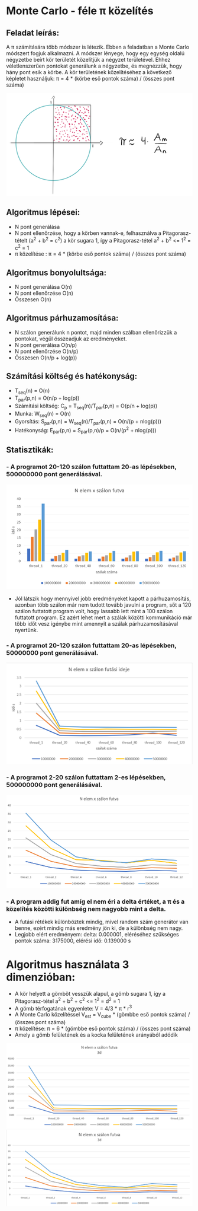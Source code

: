# Monte Carlo - féle π közelítés
## Feladat leírás:
A π számítására több módszer is létezik. Ebben a feladatban a Monte Carlo
módszert fogjuk alkalmazni. A módszer lényege, hogy egy egység oldalú négyzetbe beírt kör
területét közelítjük a négyzet területével. Ehhez véletlenszerűen pontokat
generálunk a négyzetbe, és megnézzük, hogy hány pont esik a körbe. A kör
területének közelítéséhez a következő képletet használjuk:
π = 4 * (körbe eső pontok száma) / (összes pont száma)

![monte carlo π közelítés](./picture/monteCarlo.png)

## Algoritmus lépései:
- N pont generálása
- N pont ellenőrzése, hogy a körben vannak-e, felhasználva a Pitagorasz-tételt (a<sup>2</sup> + b<sup>2</sup> = c<sup>2</sup>) a kör sugara 1, így a Pitagorasz-tétel a<sup>2</sup> + b<sup>2</sup> <= 1<sup>2</sup> = c<sup>2</sup> = 1
- π közelítése : π = 4 * (körbe eső pontok száma) / (összes pont száma)

## Algoritmus bonyolultsága:
- N pont generálása O(n)
- N pont ellenőrzése O(n)
- Összesen O(n)

## Algoritmus párhuzamosítása:
- N szálon generálunk n pontot, majd minden szálban ellenőrizzük a pontokat, végül összeadjuk az eredményeket.
- N pont generálása O(n/p)
- N pont ellenőrzése O(n/p)
- Összesen O(n/p + log(p))


## Számítási költség és hatékonyság:
- T<sub>seq</sub>(n) = O(n)
- T<sub>par</sub>(p,n) = O(n/p + log(p))
- Számítási költség: C<sub>p</sub> = T<sub>seq</sub>(n)/T<sub>par</sub>(p,n) = O(p/n + log(p))
- Munka: W<sub>seq</sub>(n) = O(n)
- Gyorsítás: S<sub>par</sub>(p,n) = W<sub>seq</sub>(n)/T<sub>par</sub>(p,n) = O(n/(p + nlog(p)))
- Hatékonyság: E<sub>par</sub>(p,n) = S<sub>par</sub>(p,n)/p = O(n/(p<sup>2</sup> + nlog(p)))

## Statisztikák:
### - A programot 20-120 szálon futtattam 20-as lépésekben, 500000000 pont generálásával.

![eredmény](./picture/result_2d_2.png)
- Jól látszik hogy mennyivel jobb eredményeket kapott a párhuzamosítás, azonban több szálon már nem tudott tovább javulni a program, sőt a 120 szálon futtatott program volt, hogy lassabb lett mint a 100 szálon futtatott program. Ez azért lehet mert a szálak közötti kommunikáció már több időt vesz igénybe mint amennyit a szálak párhuzamosításával nyertünk.
### - A programot 20-120 szálon futtattam 20-as lépésekben, 50000000 pont generálásával.

![eredmény](./picture/result_2d_1.png)
### - A programot 2-20 szálon futtattam 2-es lépésekben, 500000000 pont generálásával.

![eredmény](./picture/result_2d_3.png)
### - A program addig fut amíg el nem éri a delta értéket, a π és a közelítés közötti különbség nem nagyobb mint a delta.
- A futási rétékek különböztek mindig, mivel random szám generátor van benne, ezért mindig más eredmény jön ki, de a különbség nem nagy.
- Legjobb elért eredményem: delta: 0.000001, eléréséhez szükséges pontok száma: 3175000, elérési idő: 0.139000 s

# Algoritmus használata 3 dimenzióban:
- A kör helyett a gömböt vesszük alapul, a gömb sugara 1, így a Pitagorasz-tétel a<sup>2</sup> + b<sup>2</sup> + c<sup>2</sup> <= 1<sup>2</sup> = d<sup>2</sup> = 1
- A gömb térfogatának egyenlete: V = 4/3 * π * r<sup>3</sup>
- A Monte Carlo közelítéssel V<sub>est</sub> = V<sub>cube</sub> * (gömbbe eső pontok száma) / (összes pont száma)
- π közelítése: π = 6 * (gömbbe eső pontok száma) / (összes pont száma)
- Amely a gömb felületének és a kocka felületének arányából adódik

![eredmény](./picture/result_3d.png)
![eredmény](./picture/result_3d_2.png)
